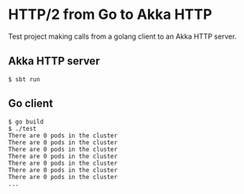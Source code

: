 # HTTP/2 from Go to Akka HTTP

Test project making calls from a golang client to an Akka HTTP server.

## Akka HTTP server

```
$ sbt run
```

## Go client

```
$ go build
$ ./test
There are 0 pods in the cluster
There are 0 pods in the cluster
There are 0 pods in the cluster
There are 0 pods in the cluster
There are 0 pods in the cluster
There are 0 pods in the cluster
There are 0 pods in the cluster
...
```
